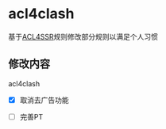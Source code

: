 # acl4clash

基于[ACL4SSR](https://github.com/ACL4SSR/ACL4SSR)规则修改部分规则以满足个人习惯

## 修改内容

acl4clash

- [x] 取消去广告功能
- [ ] 完善PT


